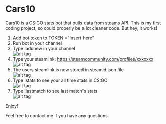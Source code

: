 # Cars10
Cars10 is a CS:GO stats bot that pulls data from steams API. This is my first coding project, so could properly be a lot cleaner code. But hey, it works!

1. Add bot token to TOKEN ="Insert here"
2. Run bot in your channel
3. Type !addnew in your channel <br>
![alt tag](https://i.imgur.com/lRU4PKW.png)
4. Type your steamlink: https://steamcommunity.com/profiles/xxxxxxx <br>
![alt tag](https://i.imgur.com/Fy6fErb.png)
5. The users steamlink is now stored in steamid.json file <br>
![alt tag](https://i.imgur.com/H2z4NX7.png)
6. Type !stats to see your all time stats in CS:GO<br>
![alt tag](https://i.imgur.com/UXrBZM1.png)
7. Type !lastmatch to see last match's stats<br>
![alt tag](https://i.imgur.com/om6wOBW.png)


Enjoy!

Feel free to contact me if you have any questions.


